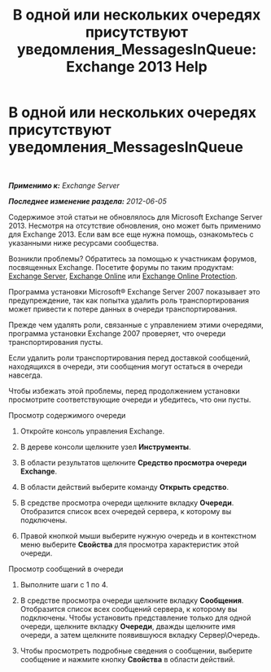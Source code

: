 ﻿---
title: 'В одной или нескольких очередях присутствуют уведомления_MessagesInQueue: Exchange 2013 Help'
TOCTitle: В одной или нескольких очередях присутствуют уведомления_MessagesInQueue
ms:assetid: 3ffcdc7e-c1b7-49a7-8e5f-b30c0397908d
ms:mtpsurl: https://technet.microsoft.com/ru-ru/library/ms.exch.setupreadiness.messagesinqueue(v=EXCHG.150)
ms:contentKeyID: 50487945
ms.date: 05/22/2018
mtps_version: v=EXCHG.150
ms.translationtype: MT
---

# В одной или нескольких очередях присутствуют уведомления\_MessagesInQueue

 

_**Применимо к:** Exchange Server_

_**Последнее изменение раздела:** 2012-06-05_

Содержимое этой статьи не обновлялось для Microsoft Exchange Server 2013. Несмотря на отсутствие обновления, оно может быть применимо для Exchange 2013. Если вам все еще нужна помощь, ознакомьтесь с указанными ниже ресурсами сообщества.

Возникли проблемы? Обратитесь за помощью к участникам форумов, посвященных Exchange. Посетите форумы по таким продуктам: [Exchange Server](https://go.microsoft.com/fwlink/p/?linkid=60612), [Exchange Online](https://go.microsoft.com/fwlink/p/?linkid=267542) или [Exchange Online Protection](https://go.microsoft.com/fwlink/p/?linkid=285351).

Программа установки Microsoft® Exchange Server 2007 показывает это предупреждение, так как попытка удалить роль транспортирования может привести к потере данных в очереди транспортирования.

Прежде чем удалять роли, связанные с управлением этими очередями, программа установки Exchange 2007 проверяет, что очереди транспортирования пусты.

Если удалить роли транспортирования перед доставкой сообщений, находящихся в очереди, эти сообщения могут остаться в очереди навсегда.

Чтобы избежать этой проблемы, перед продолжением установки просмотрите соответствующие очереди и убедитесь, что они пусты.

Просмотр содержимого очереди

1.  Откройте консоль управления Exchange.

2.  В дереве консоли щелкните узел **Инструменты**.

3.  В области результатов щелкните **Средство просмотра очереди Exchange**.

4.  В области действий выберите команду **Открыть средство**.

5.  В средстве просмотра очереди щелкните вкладку **Очереди**. Отобразится список всех очередей сервера, к которому вы подключены.

6.  Правой кнопкой мыши выберите нужную очередь и в контекстном меню выберите **Свойства** для просмотра характеристик этой очереди.

Просмотр сообщений в очереди

1.  Выполните шаги с 1 по 4.

2.  В средстве просмотра очереди щелкните вкладку **Сообщения**. Отобразится список всех сообщений сервера, к которому вы подключены. Чтобы установить представление только для одной очереди, щелкните вкладку **Очереди**, дважды щелкните имя очереди, а затем щелкните появившуюся вкладку Сервер\\Очередь.

3.  Чтобы просмотреть подробные сведения о сообщении, выберите сообщение и нажмите кнопку **Свойства** в области действий.

